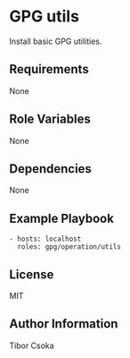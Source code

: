 GPG utils
=========

Install basic GPG utilities.

Requirements
------------

None

Role Variables
--------------

None

Dependencies
------------

None

Example Playbook
----------------

    - hosts: localhost
      roles: gpg/operation/utils

License
-------

MIT

Author Information
------------------

Tibor Csoka
